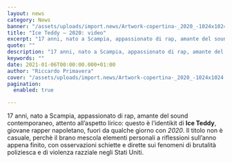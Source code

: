 ```yaml
---
layout: news
category: News
banner: "/assets/uploads/import.news/Artwork-copertina-_2020_-1024x1024.jpeg"
title: "Ice Teddy – 2020: video"
excerpt: "17 anni, nato a Scampia, appassionato di rap, amante del sound contemporaneo, attento all’aspetto lirico: questo è l’identikit di Ice Teddy, giovane rapper napoletano, fuori da qualche giorno con 2020. Il titolo non è casuale, perchè il brano mescola elementi personali a riflessioni sull’anno appena finito, con osservazioni schiette e dirette sui fenomeni di brutalità [&hellip"
quote: ""
description: "17 anni, nato a Scampia, appassionato di rap, amante del sound contemporaneo, attento all’aspetto lirico: questo è l’identikit di Ice Teddy, giovane rapper napoletano, fuori da qualche giorno con 2020. Il titolo non è casuale, perchè il brano mescola elementi personali a riflessioni sull’anno appena finito, con osservazioni schiette e dirette sui fenomeni di brutalità [&hellip"
keywords: ""
date: 2021-01-06T00:00:00.000+01:00
author: "Riccardo Primavera"
cover: "/assets/uploads/import.news/Artwork-copertina-_2020_-1024x1024.jpeg"
pagination:
  enabled: true

---
```


17 anni, nato a Scampia, appassionato di rap, amante del sound contemporaneo, attento all’aspetto lirico: questo è l’identikit di **Ice Teddy**, giovane rapper napoletano, fuori da qualche giorno con _2020_. Il titolo non è casuale, perchè il brano mescola elementi personali a riflessioni sull’anno appena finito, con osservazioni schiette e dirette sui fenomeni di brutalità poliziesca e di violenza razziale negli Stati Uniti.